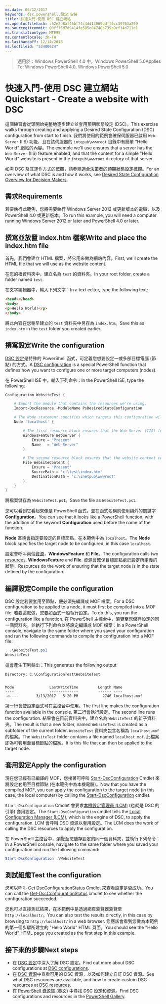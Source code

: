 ```yaml
---
ms.date: 06/12/2017
keywords: dsc,powershell,設定,安裝
title: 快速入門-使用 DSC 建立網站
ms.openlocfilehash: c62e2d8af46bf74c4dd13069ddff6cc39763a209
ms.sourcegitcommit: 00ff76d7d9414fe585c04740b739b9cf14d711e1
ms.translationtype: MTE95
ms.contentlocale: zh-TW
ms.lasthandoff: 12/14/2018
ms.locfileid: "53400624"
---
```

> <span data-ttu-id="e92a8-103">適用於：Windows PowerShell 4.0 中，Windows PowerShell 5.0</span><span class="sxs-lookup"><span data-stu-id="e92a8-103">Applies To: Windows PowerShell 4.0, Windows PowerShell 5.0</span></span>

# <a name="quickstart---create-a-website-with-dsc"></a><span data-ttu-id="e92a8-104">快速入門-使用 DSC 建立網站</span><span class="sxs-lookup"><span data-stu-id="e92a8-104">Quickstart - Create a website with DSC</span></span>

<span data-ttu-id="e92a8-105">這個練習會從頭開始完整地逐步建立並套用預期狀態設定 (DSC)。</span><span class="sxs-lookup"><span data-stu-id="e92a8-105">This exercise walks through creating and applying a Desired State Configuration (DSC) configuration from start to finish.</span></span>
<span data-ttu-id="e92a8-106">我們將使用的範例會確保伺服器已啟用 `Web-Server` (IIS) 功能，且在該伺服器的 `intepub\wwwroot` 目錄中有簡單 "Hello World" 網站的內容。</span><span class="sxs-lookup"><span data-stu-id="e92a8-106">The example we'll use ensures that a server has the `Web-Server` (IIS) feature enabled, and that the content for a simple "Hello World" website is present in the `intepub\wwwroot` directory of that server.</span></span>

<span data-ttu-id="e92a8-107">如需 DSC 及其運作方式的概觀，請參閱[適合決策者的預期狀態設定概觀](../overview/decisionMaker.md)。</span><span class="sxs-lookup"><span data-stu-id="e92a8-107">For an overview of what DSC is and how it works, see [Desired State Configuration Overview for Decision Makers](../overview/decisionMaker.md).</span></span>

## <a name="requirements"></a><span data-ttu-id="e92a8-108">需求</span><span class="sxs-lookup"><span data-stu-id="e92a8-108">Requirements</span></span>

<span data-ttu-id="e92a8-109">若要執行此範例，您將需要執行 Windows Server 2012 或更新版本的電腦，以及 PowerShell 4.0 或更新版本。</span><span class="sxs-lookup"><span data-stu-id="e92a8-109">To run this example, you will need a computer running Windows Server 2012 or later and PowerShell 4.0 or later.</span></span>

## <a name="write-and-place-the-indexhtm-file"></a><span data-ttu-id="e92a8-110">撰寫並放置 index.htm 檔案</span><span class="sxs-lookup"><span data-stu-id="e92a8-110">Write and place the index.htm file</span></span>

<span data-ttu-id="e92a8-111">首先，我們會建立 HTML 檔案，將它用來做為網站內容。</span><span class="sxs-lookup"><span data-stu-id="e92a8-111">First, we'll create the HTML file that we will use as the website content.</span></span>

<span data-ttu-id="e92a8-112">在您的根資料夾中，建立名為 `test` 的資料夾。</span><span class="sxs-lookup"><span data-stu-id="e92a8-112">In your root folder, create a folder named `test`.</span></span>

<span data-ttu-id="e92a8-113">在文字編輯器中，輸入下列文字：</span><span class="sxs-lookup"><span data-stu-id="e92a8-113">In a text editor, type the following text:</span></span>

```html
<head></head>
<body>
<p>Hello World!</p>
</body>
```

<span data-ttu-id="e92a8-114">將此內容在您稍早建立的 `test` 資料夾中另存為 `index.htm`。</span><span class="sxs-lookup"><span data-stu-id="e92a8-114">Save this as `index.htm` in the `test` folder you created earlier.</span></span>

## <a name="write-the-configuration"></a><span data-ttu-id="e92a8-115">撰寫設定</span><span class="sxs-lookup"><span data-stu-id="e92a8-115">Write the configuration</span></span>

<span data-ttu-id="e92a8-116">[DSC 設定](../configurations/configurations.md)是特殊的 PowerShell 函式，可定義您想要設定一或多部目標電腦 (節點) 的方式。</span><span class="sxs-lookup"><span data-stu-id="e92a8-116">A [DSC configuration](../configurations/configurations.md) is a special PowerShell function that defines how you want to configure one or more target computers (nodes).</span></span>

<span data-ttu-id="e92a8-117">在 PowerShell ISE 中，輸入下列命令：</span><span class="sxs-lookup"><span data-stu-id="e92a8-117">In the PowerShell ISE, type the following:</span></span>

```powershell
Configuration WebsiteTest {

    # Import the module that contains the resources we're using.
    Import-DscResource -ModuleName PsDesiredStateConfiguration

    # The Node statement specifies which targets this configuration will be applied to.
    Node 'localhost' {

        # The first resource block ensures that the Web-Server (IIS) feature is enabled.
        WindowsFeature WebServer {
            Ensure = "Present"
            Name   = "Web-Server"
        }

        # The second resource block ensures that the website content copied to the website root folder.
        File WebsiteContent {
            Ensure = 'Present'
            SourcePath = 'c:\test\index.htm'
            DestinationPath = 'c:\inetpub\wwwroot'
        }
    }
}
```

<span data-ttu-id="e92a8-118">將檔案儲存為 `WebsiteTest.ps1`。</span><span class="sxs-lookup"><span data-stu-id="e92a8-118">Save the file as `WebsiteTest.ps1`.</span></span>

<span data-ttu-id="e92a8-119">您可以看到它看起來像是 PowerShell 函式，並在函式名稱前使用額外的關鍵字 **Configuration**。</span><span class="sxs-lookup"><span data-stu-id="e92a8-119">You can see that it looks like a PowerShell function, with the addition of the keyword **Configuration** used before the name of the function.</span></span>

<span data-ttu-id="e92a8-120">**Node** 區塊會指定要設定的目標節點，在本範例中為 `localhost`。</span><span class="sxs-lookup"><span data-stu-id="e92a8-120">The **Node** block specifies the target node to be configured, in this case `localhost`.</span></span>

<span data-ttu-id="e92a8-121">設定會呼叫兩個[資源](../resources/resources.md)，**WindowsFeature** 和 **File**。</span><span class="sxs-lookup"><span data-stu-id="e92a8-121">The configuration calls two [resources](../resources/resources.md), **WindowsFeature** and **File**.</span></span>
<span data-ttu-id="e92a8-122">資源會確保目標節點處於設定所定義的狀態。</span><span class="sxs-lookup"><span data-stu-id="e92a8-122">Resources do the work of ensuring that the target node is in the state defined by the configuration.</span></span>

## <a name="compile-the-configuration"></a><span data-ttu-id="e92a8-123">編譯設定</span><span class="sxs-lookup"><span data-stu-id="e92a8-123">Compile the configuration</span></span>

<span data-ttu-id="e92a8-124">DSC 設定若要套用至節點，便必須先編譯成 MOF 檔案。</span><span class="sxs-lookup"><span data-stu-id="e92a8-124">For a DSC configuration to be applied to a node, it must first be compiled into a MOF file.</span></span>
<span data-ttu-id="e92a8-125">若要這麼做，您要如函式一般執行設定。</span><span class="sxs-lookup"><span data-stu-id="e92a8-125">To do this, you run the configuration like a function.</span></span>
<span data-ttu-id="e92a8-126">在 PowerShell 主控台中，瀏覽至您儲存設定的同一個資料夾，並執行下列命令以將設定編譯成 MOF 檔案：</span><span class="sxs-lookup"><span data-stu-id="e92a8-126">In a PowerShell console, navigate to the same folder where you saved your configuration and run the following commands to compile the configuration into a MOF file:</span></span>

```powershell
. .\WebsiteTest.ps1
WebsiteTest
```

<span data-ttu-id="e92a8-127">這會產生下列輸出：</span><span class="sxs-lookup"><span data-stu-id="e92a8-127">This generates the following output:</span></span>

```
Directory: C:\ConfigurationTest\WebsiteTest


Mode                LastWriteTime         Length Name
----                -------------         ------ ----
-a----        3/13/2017   5:20 PM           2746 localhost.mof
```

<span data-ttu-id="e92a8-128">第一行會使設定函式可在主控台中使用。</span><span class="sxs-lookup"><span data-stu-id="e92a8-128">The first line makes the configuration function available in the console.</span></span>
<span data-ttu-id="e92a8-129">第二行會執行設定。</span><span class="sxs-lookup"><span data-stu-id="e92a8-129">The second line runs the configuration.</span></span>
<span data-ttu-id="e92a8-130">結果會在目前資料夾中，建立名為 `WebsiteTest` 的新子資料夾。</span><span class="sxs-lookup"><span data-stu-id="e92a8-130">The result is that a new folder, named `WebsiteTest` is created as a subfolder of the current folder.</span></span>
<span data-ttu-id="e92a8-131">`WebsiteTest` 資料夾包含名稱為 `localhost.mof` 的檔案。</span><span class="sxs-lookup"><span data-stu-id="e92a8-131">The `WebsiteTest` folder contains a file named `localhost.mof`.</span></span>
<span data-ttu-id="e92a8-132">此檔案即為可套用至目標節點的檔案。</span><span class="sxs-lookup"><span data-stu-id="e92a8-132">It is this file that can then be applied to the target node.</span></span>

## <a name="apply-the-configuration"></a><span data-ttu-id="e92a8-133">套用設定</span><span class="sxs-lookup"><span data-stu-id="e92a8-133">Apply the configuration</span></span>

<span data-ttu-id="e92a8-134">現在您已經有已編譯的 MOF，您接著可呼叫 [Start-DscConfiguration](/powershell/module/psdesiredstateconfiguration/start-dscconfiguration) Cmdlet 來將設定套用至目標節點 (在本範例中為本機電腦)。</span><span class="sxs-lookup"><span data-stu-id="e92a8-134">Now that you have the compiled MOF, you can apply the configuration to the target node (in this case, the local computer) by calling the [Start-DscConfiguration](/powershell/module/psdesiredstateconfiguration/start-dscconfiguration) cmdlet.</span></span>

<span data-ttu-id="e92a8-135">`Start-DscConfiguration` Cmdlet 會要求[本機設定管理員 (LCM)](../managing-nodes/metaConfig.md) (也就是 DSC 的引擎) 套用設定。</span><span class="sxs-lookup"><span data-stu-id="e92a8-135">The `Start-DscConfiguration` cmdlet tells the [Local Configuration Manager (LCM)](../managing-nodes/metaConfig.md), which is the engine of DSC, to apply the configuration.</span></span>
<span data-ttu-id="e92a8-136">LCM 會呼叫 DSC 資源以套用設定。</span><span class="sxs-lookup"><span data-stu-id="e92a8-136">The LCM does the work of calling the DSC resources to apply the configuration.</span></span>

<span data-ttu-id="e92a8-137">在 PowerShell 主控台中，瀏覽至您儲存設定的同一個資料夾，並執行下列命令：</span><span class="sxs-lookup"><span data-stu-id="e92a8-137">In a PowerShell console, navigate to the same folder where you saved your configuration and run the following command:</span></span>

```powershell
Start-DscConfiguration .\WebsiteTest
```

## <a name="test-the-configuration"></a><span data-ttu-id="e92a8-138">測試組態</span><span class="sxs-lookup"><span data-stu-id="e92a8-138">Test the configuration</span></span>

<span data-ttu-id="e92a8-139">您可以呼叫 [Get DscConfigurationStatus](/powershell/module/psdesiredstateconfiguration/get-dscconfigurationstatus) Cmdlet 來查看設定是否成功。</span><span class="sxs-lookup"><span data-stu-id="e92a8-139">You can call the [Get-DscConfigurationStatus](/powershell/module/psdesiredstateconfiguration/get-dscconfigurationstatus) cmdlet to see whether the configuration succeeded.</span></span>

<span data-ttu-id="e92a8-140">您也可以直接測試結果，在本範例中是透過網頁瀏覽器瀏覽至 `http://localhost/`。</span><span class="sxs-lookup"><span data-stu-id="e92a8-140">You can also test the results directly, in this case by browsing to `http://localhost/` in a web browser.</span></span>
<span data-ttu-id="e92a8-141">您應該會看到您做為本範例的第一個步驟所建立的 "Hello World" HTML 頁面。</span><span class="sxs-lookup"><span data-stu-id="e92a8-141">You should see the "Hello World" HTML page you created as the first step in this example.</span></span>

## <a name="next-steps"></a><span data-ttu-id="e92a8-142">接下來的步驟</span><span class="sxs-lookup"><span data-stu-id="e92a8-142">Next steps</span></span>

- <span data-ttu-id="e92a8-143">在 [DSC 設定](../configurations/configurations.md)中深入了解 DSC 設定。</span><span class="sxs-lookup"><span data-stu-id="e92a8-143">Find out more about DSC configurations at [DSC configurations](../configurations/configurations.md).</span></span>
- <span data-ttu-id="e92a8-144">在 [DSC 資源](../resources/resources.md)中查看可用的 DSC 資源，以及如何建立自訂 DSC 資源。</span><span class="sxs-lookup"><span data-stu-id="e92a8-144">See what DSC resources are available, and how to create custom DSC resources at [DSC resources](../resources/resources.md).</span></span>
- <span data-ttu-id="e92a8-145">在 [PowerShell 資源庫 (英文)](https://www.powershellgallery.com/) 中尋找 DSC 設定和資源。</span><span class="sxs-lookup"><span data-stu-id="e92a8-145">Find DSC configurations and resources in the [PowerShell Gallery](https://www.powershellgallery.com/).</span></span>
